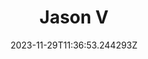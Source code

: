 ---
title: "Jason V"
category: "IndieWeb & Personal Blogs"
site_url: https://fromjason.xyz/p/notebook/
feed_url: https://www.fromjason.xyz/p/notebook/feed/feed.json
date: 2023-11-29T11:36:53.244293Z
domain: fromjason.xyz

---